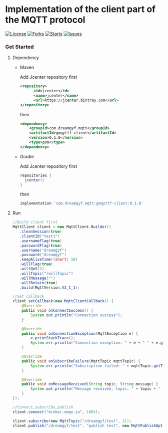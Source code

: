 # Implementation of the client part of the MQTT protocol

[![License](https://img.shields.io/badge/license-Apache%202-green)](https://github.com/dreamgyf/gmqyttf-client/blob/master/LICENSE)
[![Forks](https://img.shields.io/github/forks/dreamgyf/gmqyttf-client)](https://github.com/dreamgyf/gmqyttf-client/network/members)
[![Starts](https://img.shields.io/github/stars/dreamgyf/gmqyttf-client)](https://github.com/dreamgyf/gmqyttf-client/stargazers)
[![Issues](https://img.shields.io/github/issues/dreamgyf/gmqyttf-client)](https://github.com/dreamgyf/gmqyttf-client/issues)

### Get Started

1. Dependency

    * Maven

        Add Jcenter repository first

        ```xml
        <repository>
              <id>jcenter</id>
              <name>jcenter</name>
              <url>https://jcenter.bintray.com</url>
        </repository>
        ```

        then

        ```xml
        <dependency>
            <groupId>com.dreamgyf.mqtt</groupId>
            <artifactId>gmqyttf-client</artifactId>
            <version>0.1.0</version>
            <type>pom</type>
        </dependency>
        ```

    * Gradle

        Add Jcenter repository first

        ```groovy
        repositories {
          jcenter()
        }
        ```

        then

        ```groovy
        implementation 'com.dreamgyf.mqtt:gmqyttf-client:0.1.0'
        ```

2. Run

    ```java
    //Build client first
    MqttClient client = new MqttClient.Builder()
       .cleanSession(true)
       .clientId("test1")
       .usernameFlag(true)
       .passwordFlag(true)
       .username("dreamgyf")
       .password("dreamgyf")
       .keepAliveTime((short) 10)
       .willFlag(true)
       .willQoS(2)
       .willTopic("/willTopic")
       .willMessage("")
       .willRetain(true)
       .build(MqttVersion.V3_1_1);

    //Set callback
    client.setCallback(new MqttClientCallback() {
        @Override
        public void onConnectSuccess() {
            System.out.println("Connection success");
        }

        @Override
        public void onConnectionException(MqttException e) {
            e.printStackTrace();
            System.err.println("Connection exception: " + e + " " + e.getMessage());
        }

        @Override
        public void onSubscribeFailure(MqttTopic mqttTopic) {
            System.err.println("Subscription failed: " + mqttTopic.getTopic() + " QoS: " + mqttTopic.getQoS());
        }

        @Override
        public void onMessageReceived(String topic, String message) {
            System.out.println("Message received, topic: " + topic + " message: " + message);
        }
    });

    //Connect,subscribe,publish
    client.connect("broker.emqx.io", 1883);

    client.subscribe(new MqttTopic("/dreamgyf/test", 2));
    client.publish("/dreamgyf/test", "publish test", new MqttPublishOption().QoS(2));
    ```
